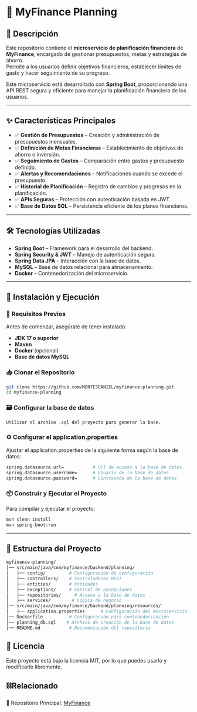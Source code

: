 # 📅 MyFinance Planning

## 📌 Descripción

Este repositorio contiene el **microservicio de planificación financiera** de **MyFinance**, encargado de gestionar presupuestos, metas y estrategias de ahorro.  
Permite a los usuarios definir objetivos financieros, establecer límites de gasto y hacer seguimiento de su progreso.

Este microservicio está desarrollado con **Spring Boot**, proporcionando una API REST segura y eficiente para manejar la planificación financiera de los usuarios.

---

## ✨ Características Principales

- ✅ **Gestión de Presupuestos** – Creación y administración de presupuestos mensuales.
- ✅ **Definición de Metas Financieras** – Establecimiento de objetivos de ahorro o inversión.
- ✅ **Seguimiento de Gastos** – Comparación entre gastos y presupuesto definido.
- ✅ **Alertas y Recomendaciones** – Notificaciones cuando se excede el presupuesto.
- ✅ **Historial de Planificación** – Registro de cambios y progresos en la planificación.
- ✅ **APIs Seguras** – Protección con autenticación basada en JWT.
- ✅ **Base de Datos SQL** – Persistencia eficiente de los planes financieros.

---

## 🛠 Tecnologías Utilizadas

- **Spring Boot** – Framework para el desarrollo del backend.
- **Spring Security & JWT** – Manejo de autenticación segura.
- **Spring Data JPA** – Interacción con la base de datos.
- **MySQL** – Base de datos relacional para almacenamiento.
- **Docker** – Contenedorización del microservicio.

---

## 🚀 Instalación y Ejecución

### 📌 Requisitos Previos

Antes de comenzar, asegúrate de tener instalado:

- **JDK 17 o superior**
- **Maven**
- **Docker** (opcional)
- **Base de datos MySQL**

### 📥 Clonar el Repositorio

```sh
git clone https://github.com/MONTESDANIEL/myfinance-planning.git
cd myfinance-planning
```

### 🗃️ Configurar la base de datos

```sh
Utilizar el archivo .sql del proyecto para generar la base.
```

### ⚙️ Configurar el application.properties

Ajustar el application.properties de la siguiente forma según la base de datos:

```sh
spring.datasource.url=           # Url de acceso a la base de datos.
spring.datasource.username=      # Usuario de la base de datos
spring.datasource.password=      # Contraseña de la base de datos
```

### 📦 Construir y Ejecutar el Proyecto

Para compilar y ejecutar el proyecto:

```sh
mvn clean install
mvn spring-boot:run
```

---

## 📂 Estructura del Proyecto

```sh
myfinance-planning/
│── src/main/java/com/myfinance/backend/planning/
│   ├── config/         # Configuración de configuración
│   ├── controllers/    # Controladores REST
│   ├── entities/       # Entidades
│   ├── exceptions/     # Control de excepciones
│   ├── repositories/     # Acceso a la base de datos
│   ├── services/        # Lógica de negocio
│── src/main/java/com/myfinance/backend/planning/resources/
│   ├── application.properties      # Configuración del microservicio
│── Dockerfile          # Configuración para contenedorización
│── planning_db.sql    # Archivo de creación de la base de datos
│── README.md           # Documentación del repositorio
```

## 📜 Licencia

Este proyecto está bajo la licencia MIT, por lo que puedes usarlo y modificarlo libremente.

## ⛓️Relacionado

🔗 Repositorio Principal: [MyFinance](https://github.com/MONTESDANIEL/myfinance)
